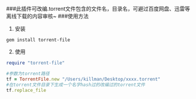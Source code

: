 ###此插件可改编.torrent文件包含的文件名，目录名，可避过百度网盘、迅雷等离线下载的内容审核~
###使用方法
1. 安装
```
gem install torrent-file
```
2. 使用
```ruby
require "torrent-file"

#参数为torrent路径
tf = TorrentFile.new "/Users/killman/Desktop/xxxx.torrent"
#在torrent文件目录下生成一个名字hash过的改编过的torrent文件
tf.replace_file
```
